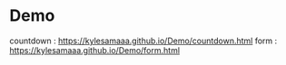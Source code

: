 # Demo
countdown : https://kylesamaaa.github.io/Demo/countdown.html
form : https://kylesamaaa.github.io/Demo/form.html
